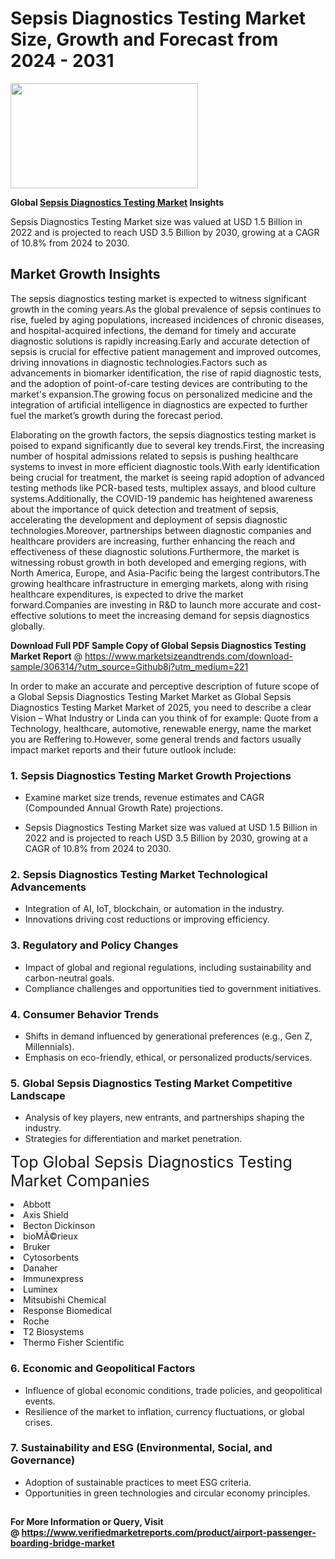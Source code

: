 <H1>Sepsis Diagnostics Testing Market Size, Growth and Forecast from 2024 - 2031</H1><img class="aligncenter size-medium wp-image-584254" src="https://thirdeyenews.in/wp-content/uploads/2024/09/Global-Market-Research-300x168.jpeg" alt="" width="300" height="168" /><p><strong>Global&nbsp;<a href="https://www.marketsizeandtrends.com/download-sample/306314/?utm_source=Github8j?utm_medium=221">Sepsis Diagnostics Testing Market</a> Insights</strong></p><p>Sepsis Diagnostics Testing Market size was valued at USD 1.5 Billion in 2022 and is projected to reach USD 3.5 Billion by 2030, growing at a CAGR of 10.8% from 2024 to 2030.</p><p><h2>Market Growth Insights</h2> <p>The sepsis diagnostics testing market is expected to witness significant growth in the coming years.As the global prevalence of sepsis continues to rise, fueled by aging populations, increased incidences of chronic diseases, and hospital-acquired infections, the demand for timely and accurate diagnostic solutions is rapidly increasing.Early and accurate detection of sepsis is crucial for effective patient management and improved outcomes, driving innovations in diagnostic technologies.Factors such as advancements in biomarker identification, the rise of rapid diagnostic tests, and the adoption of point-of-care testing devices are contributing to the market's expansion.The growing focus on personalized medicine and the integration of artificial intelligence in diagnostics are expected to further fuel the market’s growth during the forecast period.</p> <p>Elaborating on the growth factors, the sepsis diagnostics testing market is poised to expand significantly due to several key trends.First, the increasing number of hospital admissions related to sepsis is pushing healthcare systems to invest in more efficient diagnostic tools.With early identification being crucial for treatment, the market is seeing rapid adoption of advanced testing methods like PCR-based tests, multiplex assays, and blood culture systems.Additionally, the COVID-19 pandemic has heightened awareness about the importance of quick detection and treatment of sepsis, accelerating the development and deployment of sepsis diagnostic technologies.Moreover, partnerships between diagnostic companies and healthcare providers are increasing, further enhancing the reach and effectiveness of these diagnostic solutions.Furthermore, the market is witnessing robust growth in both developed and emerging regions, with North America, Europe, and Asia-Pacific being the largest contributors.The growing healthcare infrastructure in emerging markets, along with rising healthcare expenditures, is expected to drive the market forward.Companies are investing in R&D to launch more accurate and cost-effective solutions to meet the increasing demand for sepsis diagnostics globally.</p> <p><span class=""><strong>Download Full PDF Sample Copy of Global Sepsis Diagnostics Testing Market Report</strong> @ <a href="https://www.marketsizeandtrends.com/download-sample/306314/?utm_source=Github8j?utm_medium=221" target="_blank">https://www.marketsizeandtrends.com/download-sample/306314/?utm_source=Github8j?utm_medium=221</a></span></p><p>In order to make an accurate and perceptive description of future scope of a Global&nbsp;Sepsis Diagnostics Testing Market Market as Global&nbsp;Sepsis Diagnostics Testing Market Market of 2025, you need to describe a clear Vision &ndash; What Industry or Linda can you think of for example: Quote from a Technology, healthcare, automotive, renewable energy, name the market you are Reffering to.However, some general trends and factors usually impact market reports and their future outlook include:</p><h3>1.&nbsp;<strong>Sepsis Diagnostics Testing Market Growth Projections</strong></h3><ul><li>Examine market size trends, revenue estimates and CAGR (Compounded Annual Growth Rate) projections.</li><li><p>Sepsis Diagnostics Testing Market size was valued at USD 1.5 Billion in 2022 and is projected to reach USD 3.5 Billion by 2030, growing at a CAGR of 10.8% from 2024 to 2030.</p></li></ul><h3>2.&nbsp;<strong>Sepsis Diagnostics Testing Market Technological Advancements</strong></h3><ul><li>Integration of AI, IoT, blockchain, or automation in the industry.</li><li>Innovations driving cost reductions or improving efficiency.</li></ul><h3>3.&nbsp;<strong>Regulatory and Policy Changes</strong></h3><ul><li>Impact of global and regional regulations, including sustainability and carbon-neutral goals.</li><li>Compliance challenges and opportunities tied to government initiatives.</li></ul><h3>4.&nbsp;<strong>Consumer Behavior Trends</strong></h3><ul><li>Shifts in demand influenced by generational preferences (e.g., Gen Z, Millennials).</li><li>Emphasis on eco-friendly, ethical, or personalized products/services.</li></ul><h3>5.&nbsp;<strong>Global Sepsis Diagnostics Testing Market Competitive Landscape</strong></h3><ul><li>Analysis of key players, new entrants, and partnerships shaping the industry.</li><li>Strategies for differentiation and market penetration.</li></ul><p data-pm-slice="1 1 []"><span style="color: inherit; font-family: inherit; font-size: 25px;">Top Global Sepsis Diagnostics Testing Market Companies</span></p><div class="" data-test-id=""><p><li>Abbott</li><li> Axis Shield</li><li> Becton Dickinson</li><li> bioMÃ©rieux</li><li> Bruker</li><li> Cytosorbents</li><li> Danaher</li><li> Immunexpress</li><li> Luminex</li><li> Mitsubishi Chemical</li><li> Response Biomedical</li><li> Roche</li><li> T2 Biosystems</li><li> Thermo Fisher Scientific</li></p></div><h3>6.&nbsp;<strong>Economic and Geopolitical Factors</strong></h3><ul><li>Influence of global economic conditions, trade policies, and geopolitical events.</li><li>Resilience of the market to inflation, currency fluctuations, or global crises.</li></ul><h3>7.&nbsp;<strong>Sustainability and ESG (Environmental, Social, and Governance)</strong></h3><ul><li>Adoption of sustainable practices to meet ESG criteria.</li><li>Opportunities in green technologies and circular economy principles.</li></ul><h2><strong style="font-size: 14px;">For More Information or Query, Visit @&nbsp;</strong><a style="background-color: #ffffff; font-size: 14px;" href="https://www.marketsizeandtrends.com/report/sepsis-diagnostics-testing-market/" target="_blank">https://www.verifiedmarketreports.com/product/airport-passenger-boarding-bridge-market</a></h2>